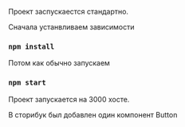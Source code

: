 Проект заспускаестся стандартно. 

Сначала устанвливаем зависимости

 ### `npm install`

Потом как обычно запускаем 

### `npm start`

Проект запускается на 3000 хосте.

В сторибук был добавлен один компонент Button
